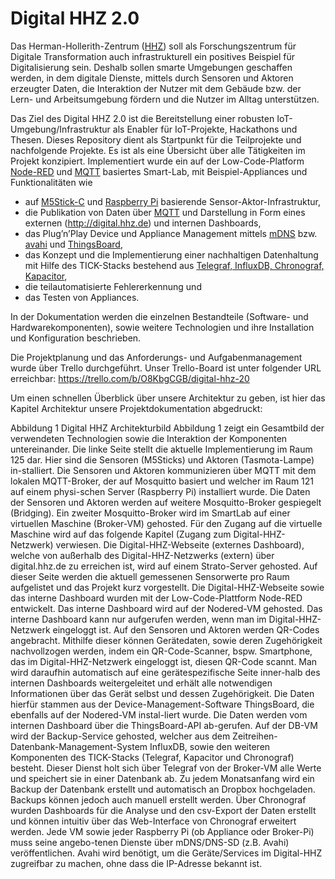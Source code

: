 # Digital HHZ 2.0

Das Herman-Hollerith-Zentrum ([HHZ](https://www.hhz.de)) soll als Forschungszentrum für Digitale Transformation auch infrastrukturell ein positives Beispiel für Digitalisierung sein. 
Deshalb sollen smarte Umgebungen geschaffen werden, in dem digitale Dienste, mittels durch Sensoren und Aktoren erzeugter Daten, die Interaktion der Nutzer mit dem Gebäude bzw. der Lern- und Arbeitsumgebung fördern und die Nutzer im Alltag unterstützen.  

Das Ziel des Digital HHZ 2.0 ist die Bereitstellung einer robusten IoT-Umgebung/Infrastruktur als Enabler für IoT-Projekte, Hackathons und Thesen. 
Dieses Repository dient als Startpunkt für die Teilprojekte und nachfolgende Projekte. 
Es ist als eine Übersicht über alle Tätigkeiten im Projekt konzipiert.
Implementiert wurde ein auf der Low-Code-Platform [Node-RED](https://nodered.org/) und [MQTT](https://mqtt.org/) basiertes Smart-Lab, mit Beispiel-Appliances und Funktionalitäten wie 
* auf [M5Stick-C](https://m5stack.com/products/stick-c) und [Raspberry Pi](https://www.raspberrypi.org/) basierende Sensor-Aktor-Infrastruktur,
* die Publikation von Daten über [MQTT](https://mqtt.org/) und Darstellung in Form eines externen (http://digital.hhz.de) und internen Dashboards, 
* das Plug’n’Play Device und Appliance Management mittels [mDNS](http://www.multicastdns.org/) bzw. [avahi](https://www.avahi.org/) und [ThingsBoard](https://thingsboard.io/), 
* das Konzept und die Implementierung einer nachhaltigen Datenhaltung mit Hilfe des TICK-Stacks bestehend aus [Telegraf, InfluxDB, Chronograf, Kapacitor](https://www.influxdata.com/products/influxdb-overview/), 
* die teilautomatisierte Fehlererkennung und 
* das Testen von Appliances. 

In der Dokumentation werden die einzelnen Bestandteile (Software- und Hardwarekomponenten), sowie weitere Technologien und ihre Installation und Konfiguration beschrieben.

Die Projektplanung und das Anforderungs- und Aufgabenmanagement wurde über Trello durchgeführt. Unser Trello-Board ist unter folgender URL erreichbar:
https://trello.com/b/O8KbgCGB/digital-hhz-20

Um einen schnellen Überblick über unsere Architektur zu geben, ist hier das Kapitel Architektur unsere Projektdokumentation abgedruckt:


 
Abbildung 1 Digital HHZ Architekturbild
Abbildung 1 zeigt ein Gesamtbild der verwendeten Technologien sowie die Interaktion der Komponenten untereinander. Die linke Seite stellt die aktuelle Implementierung im Raum 125 dar. Hier sind die Sensoren (M5Sticks) und Aktoren (Tasmota-Lampe) in-stalliert. Die Sensoren und Aktoren kommunizieren über MQTT mit dem lokalen MQTT-Broker, der auf Mosquitto basiert und welcher im Raum 121 auf einem physi-schen Server (Raspberry Pi) installiert wurde. Die Daten der Sensoren und Aktoren werden auf weitere Mosquitto-Broker gespiegelt (Bridging). Ein zweiter Mosquitto-Broker wird im SmartLab auf einer virtuellen Maschine (Broker-VM) gehosted. Für den Zugang auf die virtuelle Maschine wird auf das folgende Kapitel (Zugang zum Digital-HHZ-Netzwerk) verwiesen. 
Die Digital-HHZ-Webseite (externes Dashboard), welche von außerhalb des Digital-HHZ-Netzwerks (extern) über digital.hhz.de zu erreichen ist, wird auf einem Strato-Server gehosted. Auf dieser Seite werden die aktuell gemessenen Sensorwerte pro Raum aufgelistet und das Projekt kurz vorgestellt. Die Digital-HHZ-Webseite sowie das interne Dashboard wurden mit der Low-Code-Plattform Node-RED entwickelt. Das interne Dashboard wird auf der Nodered-VM gehosted. Das interne Dashboard kann nur aufgerufen werden, wenn man im Digital-HHZ-Netzwerk eingeloggt ist.
Auf den Sensoren und Aktoren werden QR-Codes angebracht. Mithilfe dieser können Gerätedaten, sowie deren Zugehörigkeit nachvollzogen werden, indem ein QR-Code-Scanner, bspw. Smartphone, das im Digital-HHZ-Netzwerk eingeloggt ist, diesen QR-Code scannt. Man wird daraufhin automatisch auf eine gerätespezifische Seite inner-halb des internen Dashboards weitergeleitet und erhält alle notwendigen Informationen über das Gerät selbst und dessen Zugehörigkeit. Die Daten hierfür stammen aus der Device-Management-Software ThingsBoard, die ebenfalls auf der Nodered-VM instal-liert wurde. Die Daten werden vom internen Dashboard über die ThingsBoard-API ab-gerufen.
Auf der DB-VM wird der Backup-Service gehosted, welcher aus dem Zeitreihen-Datenbank-Management-System InfluxDB, sowie den weiteren Komponenten des TICK-Stacks (Telegraf, Kapacitor und Chronograf) besteht. Dieser Dienst holt sich über Telegraf von der Broker-VM alle Werte und speichert sie in einer Datenbank ab. Zu jedem Monatsanfang wird ein Backup der Datenbank erstellt und automatisch an Dropbox hochgeladen. Backups können jedoch auch manuell erstellt werden. Über Chronograf wurden Dashboards für die Analyse und den csv-Export der Daten erstellt und können intuitiv über das Web-Interface von Chronograf erweitert werden.
Jede VM sowie jeder Raspberry Pi (ob Appliance oder Broker-Pi) muss seine angebo-tenen Dienste über mDNS/DNS-SD (z.B. Avahi) veröffentlichen. Avahi wird benötigt, um die Geräte/Services im Digital-HHZ zugreifbar zu machen, ohne dass die IP-Adresse bekannt ist.
